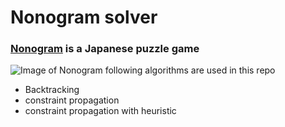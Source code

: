 # Nonogram solver 
### [Nonogram](http://en.wikipedia.org/wiki/Nonogram) is a Japanese puzzle game
![Image of Nonogram](http://www.google.ca/imgres?imgurl=http://twanvl.nl/image/nonogram/nonogram-lambda1.png&imgrefurl=http://twanvl.nl/blog/haskell/Nonograms&h=213&w=198&tbnid=a4PYPTwW4lFs-M:&zoom=1&docid=NvVhyPdJpAkFfM&ei=9CHVVKS5O4G6ogTyqoHQDQ&tbm=isch&ved=0CGAQMyghMCE)
following algorithms are used in this repo
- Backtracking
- constraint propagation
- constraint propagation with heuristic

